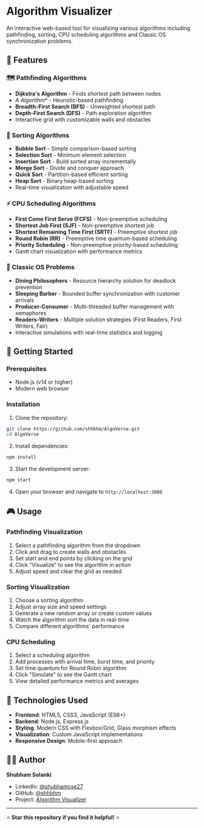# Algorithm Visualizer

An interactive web-based tool for visualizing various algorithms including pathfinding, sorting, CPU scheduling algorithms and Classic OS synchronization problems.

## 🎯 Features

### 🗺️ Pathfinding Algorithms
- **Dijkstra's Algorithm** - Finds shortest path between nodes
- **A* Algorithm** - Heuristic-based pathfinding 
- **Breadth-First Search (BFS)** - Unweighted shortest path
- **Depth-First Search (DFS)** - Path exploration algorithm
- Interactive grid with customizable walls and obstacles

### 🔢 Sorting Algorithms
- **Bubble Sort** - Simple comparison-based sorting
- **Selection Sort** - Minimum element selection
- **Insertion Sort** - Build sorted array incrementally
- **Merge Sort** - Divide and conquer approach
- **Quick Sort** - Partition-based efficient sorting
- **Heap Sort** - Binary heap-based sorting
- Real-time visualization with adjustable speed

### ⚡ CPU Scheduling Algorithms
- **First Come First Serve (FCFS)** - Non-preemptive scheduling
- **Shortest Job First (SJF)** - Non-preemptive shortest job
- **Shortest Remaining Time First (SRTF)** - Preemptive shortest job
- **Round Robin (RR)** - Preemptive time quantum-based scheduling
- **Priority Scheduling** - Non-preemptive priority-based scheduling
- Gantt chart visualization with performance metrics

### 🔧 Classic OS Problems
- **Dining Philosophers** - Resource hierarchy solution for deadlock prevention
- **Sleeping Barber** - Bounded buffer synchronization with customer arrivals  
- **Producer-Consumer** - Multi-threaded buffer management with semaphores
- **Readers-Writers** - Multiple solution strategies (First Readers, First Writers, Fair)
- Interactive simulations with real-time statistics and logging

## 🚀 Getting Started

### Prerequisites
- Node.js (v14 or higher)
- Modern web browser

### Installation

1. Clone the repository:
```bash
git clone https://github.com/shhbhm/AlgoVerse.git
cd AlgoVerse
```

2. Install dependencies:
```bash
npm install
```

3. Start the development server:
```bash
npm start
```

4. Open your browser and navigate to `http://localhost:3000`

## 🎮 Usage

### Pathfinding Visualization
1. Select a pathfinding algorithm from the dropdown
2. Click and drag to create walls and obstacles
3. Set start and end points by clicking on the grid
4. Click "Visualize" to see the algorithm in action
5. Adjust speed and clear the grid as needed

### Sorting Visualization
1. Choose a sorting algorithm
2. Adjust array size and speed settings
3. Generate a new random array or create custom values
4. Watch the algorithm sort the data in real-time
5. Compare different algorithms' performance

### CPU Scheduling
1. Select a scheduling algorithm
2. Add processes with arrival time, burst time, and priority
3. Set time quantum for Round Robin algorithm
4. Click "Simulate" to see the Gantt chart
5. View detailed performance metrics and averages

## 🎨 Technologies Used

- **Frontend**: HTML5, CSS3, JavaScript (ES6+)
- **Backend**: Node.js, Express.js
- **Styling**: Modern CSS with Flexbox/Grid, Glass morphism effects
- **Visualization**: Custom JavaScript implementations
- **Responsive Design**: Mobile-first approach

## 👨‍💻 Author

**Shubham Solanki**
- LinkedIn: [@shubhamcse27](https://www.linkedin.com/in/shubhamcse27/)
- GitHub: [@shhbhm](https://github.com/shhbhm)
- Project: [Algorithm Visualizer](https://github.com/shhbhm/AlgoVerse)

---

⭐ **Star this repository if you find it helpful!** ⭐
